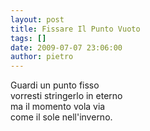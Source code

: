 ```yaml
---
layout: post
title: Fissare Il Punto Vuoto
tags: []
date: 2009-07-07 23:06:00
author: pietro
---
```

Guardi un punto fisso<br/>vorresti stringerlo in eterno<br/>ma il momento vola via<br/>come il sole nell'inverno.
